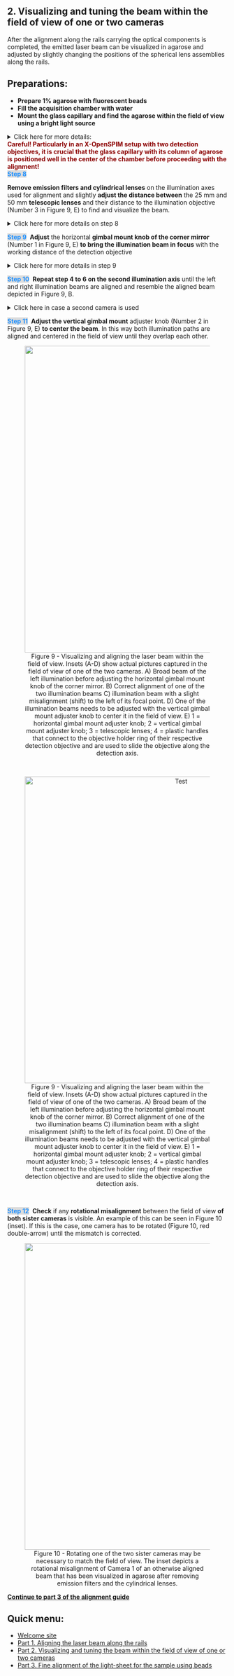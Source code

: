 ## 2. Visualizing and tuning the beam within the field of view of one or two cameras
After the alignment along the rails carrying the optical components is completed, the emitted laser beam can be visualized in agarose and adjusted by slightly changing the positions of the spherical lens assemblies along the rails.

## Preparations:
-   **Prepare 1% agarose with fluorescent beads**
-   **Fill the acquisition chamber with water**
-   **Mount the glass capillary and find the agarose within the field of view using a bright light source**
<details><summary>Click here for more details:</summary>
<p>

-   Prepare 1% water agarose containing fluorescent beads (e.g., 1:2000), which fit the laser excitation and emission filters of your OpenSPIM system. Sonicate the beads in a 1:100 stock solution for 3 min before mixing them with water agarose or vigorously vortex it for several minutes to avoid clustering.</br>

-   Vortex the Agarose containing the beads for 3 min and soak it into a glass capillary e.g., by using a plunger. In case of an X-OpenSPIM we recommend to already mount some kind of sample, which can be easily spotted. For detailed descriptions for mounting and preparing samples visit the <a href="https://openspim.org/Sample_Preparation">OpenSPIM website</a>.

-   Fill the acquisition chamber with water, mount and find the lower edge of the glass capillary using any available bright light source (even the torch of your phone can be used). Then push out the agarose by gently pressing the plunger until the column of agarose can easily cover the entire field of view. Make sure the glass capillary is completely out of view and only agarose is visible.</br>

-   **Use the 4D-stage** to focus on the left or right edge of the agarose and **center the column of agarose** in the field of view. A smartphone's bright light source is sufficient find the capillary and bring it into the field of view.

<figure align="center">
  <a href="https://openspim.org/images/alignment/Alignment_Figure7.png" target="_blank"><img width="700" src="https://openspim.org/images/alignment/Alignment_Figure7.png"></a>
<figcaption> Figure 7 - Preparing a glass capillary containing agarose that can be pushed out using a plunger (left) and mounted glass capillary depicted in the center of the acquisition chamber, which has been filled with water.
</figcaption>
</figure>  
</br>
<figure align="center">
  <a href="https://openspim.org/images/alignment/Alignment_Figure8.png" target="_blank"><img width="700" src="https://openspim.org/images/alignment/Alignment_Figure8.png"></a>
<figcaption> Figure 8 - The glass capillary gets positioned in the center of the chamber using the 4D-stage.
</figcaption>
</figure>  

</p>
</details>
<span style="color:darkred; font-weight:bold">Careful! Particularly in an X-OpenSPIM setup with two detection objectives, it is crucial that the glass capillary with its column of agarose is positioned well in the center of the chamber before proceeding with the alignment!</span>&nbsp;</br>
<span style="color:#1E90FF; background-color:#DCDCDC; font-weight:bold">Step 8</span>&nbsp;</br>

**Remove emission filters and cylindrical lenses** on the illumination axes used for alignment and slightly **adjust the distance between** the 25 mm and 50 mm **telescopic lenses** and their distance to the illumination objective (Number 3 in Figure 9, E) to find and visualize the beam.

<details><summary>Click here for more details on step 8</summary>
<p>
Try tightening the two telescopic lenses with the spring-loaded plunger of the rail carrier up to the point where they can barely glide along the optical rail (Figure 9, red double headed arrows). At some point the laser beam will become visible, first as an indistinct broad fuzzy beam crossing the field of view horizontally from left to right.
Further adjust the telescope lenses to increase the sharpness of the beam until it looks similar to the one depicted in Supplementary Figure 9, A.
</p>
</details>

<span style="color:#1E90FF; background-color:#DCDCDC; font-weight:bold">Step 9</span>&nbsp;
**Adjust** the horizontal **gimbal mount knob of the corner mirror** (Number 1 in Figure 9, E) **to bring the illumination beam in focus** with the working distance of the detection objective
<details><summary>Click here for more details in step 9</summary>
<p>
The beam should now be seen as a very thin stripe instead of a coarse beam (see Figure 9, B). At this point it often becomes obvious that the focal point of the beam is not centered in the field of view. This shift is shown in Figure 9, C. Again, carefully adjust one of the telescopic lenses (Number 3 in Figure 9) by gently gliding it along the optical rail to correct for this shift (red double headed arrows).
</p>
</details>

<span style="color:#1E90FF; background-color:#DCDCDC; font-weight:bold">Step 10</span>&nbsp;
**Repeat step 4 to 6 on the second illumination axis** until the left and right illumination beams are aligned and resemble the aligned beam depicted in Figure 9, B.

<details><summary>Click here in case a second camera is used</summary>
<p>
Once both illumination sides are aligned and a beam is clearly visible within the FOV of one camera (using no cylindrical lenses and no emission filters), then the detection objective of the second camera should be adjusted up to the point where the beams of both detection axes are highly similar in shape and clearly visible as demonstrated in Figure 9, C.</br>

Careful! Particularly in an X-OpenSPIM setup with two detection objectives, it is crucial that the glass capillary with its column of agarose is positioned well in the center of the chamber before proceeding with this alignment step!</br>

Initially any bright field light (e.g. phone flashlight) can be used to find any given structure (e.g., the bottom left or right edge of the capillary or some kind of recognizable spot/sample). Gently slide the detection objective of the second camera forward and backward along the detection axis until the same structure becomes visible. Also the corner mirror mount knobs (KCB2EC/M, Thorlabs) installed in on of the detection axes have to be adjusted to bring the two fields of views closer together until they can fully overlap. This alignment should subsequently be repeated using pure agarose in which the beam of one illumination serves as the new alignment target  (see also Figure 12). Ensure that both sister cameras have the same top and bottom orientation.</br>
</p>
</details>

<span style="color:#1E90FF; background-color:#DCDCDC; font-weight:bold">Step 11</span>&nbsp;
**Adjust the vertical gimbal mount** adjuster knob (Number 2 in Figure 9, E) **to center the beam**. In this way both illumination paths are aligned and centered in the field of view until they overlap each other.

<figure align="center">
  <a href="https://openspim.org/images/alignment/Alignment_Figure9.png" target="_blank"><img width="700" src="https://openspim.org/images/alignment/Alignment_Figure9.png"></a>
<figcaption> Figure 9 - Visualizing and aligning the laser beam within the field of view. Insets (A-D) show actual pictures captured in the field of view of one of the two cameras. A) Broad beam of the left illumination before adjusting the horizontal gimbal mount knob of the corner mirror. B) Correct alignment of one of the two 
illumination beams C) illumination beam with a slight misalignment (shift) to the left of its focal point. D) One of the illumination beams needs to be
adjusted with the vertical gimbal mount adjuster knob to center it in the field of view. E) 1 = horizontal gimbal mount adjuster knob; 2 = vertical gimbal mount adjuster knob; 3 = telescopic lenses; 4 = plastic handles that connect to the objective holder ring of their respective  detection objective and are used to slide the objective along the detection axis.</figcaption>
</figure>  

</br>
<figure align="center">
    <img width="700" src="https://openspim.org/images/alignment/Alignment_Figure9.png"
         alt="Test">
    <figcaption> Figure 9 - Visualizing and aligning the laser beam within the field of view. Insets (A-D) show actual pictures captured in the field of view of one of the two cameras. A) Broad beam of the left illumination before adjusting the horizontal gimbal mount knob of the corner mirror. B) Correct alignment of one of the two illumination beams C) illumination beam with a slight misalignment (shift) to the left of its focal point. D) One of the illumination beams needs to be adjusted with the vertical gimbal mount adjuster knob to center it in the field of view. E) 1 = horizontal gimbal mount adjuster knob; 2 = vertical gimbal mount adjuster knob; 3 = telescopic lenses; 4 = plastic handles that connect to the objective holder ring of their respective  detection objective and are used to slide the objective along the detection axis.</figcaption>
</figure> 
</br>

<span style="color:#1E90FF; background-color:#DCDCDC; font-weight:bold">Step 12</span>&nbsp;
**Check** if any **rotational misalignment** between the field of view **of both sister cameras** is visible. An example of this can be seen in Figure 10 (inset).  If this is the case, one camera has to be rotated (Figure 10, red double-arrow) until the mismatch is corrected.

<figure align="center">
  <a href="https://openspim.org/images/alignment/Alignment_Figure10.png" target="_blank"><img width="700" src="https://openspim.org/images/alignment/Alignment_Figure10.png"></a>
<figcaption> Figure 10 - Rotating one of the two sister cameras may be necessary to match the field of view. The inset depicts a rotational misalignment of Camera 1 of an otherwise aligned beam that has been visualized in agarose after removing emission filters and the cylindrical lenses.
</figcaption>
</figure>  

**[Continue to part 3 of the alignment guide](https://openspim.org/xopenspim/alignment_sample)**

##  Quick menu:
- [Welcome site](https://openspim.org/xopenspim/alignment_welcome)
- [Part 1. Aligning the laser beam along the rails](https://openspim.org/xopenspim/alignment_rails)
- [Part 2. Visualizing and tuning the beam within the field of view of one or two cameras](https://openspim.org/xopenspim/alignment_FOV) 
- [Part 3. Fine alignment of the light-sheet for the sample using beads](https://openspim.org/xopenspim/alignment_sample)